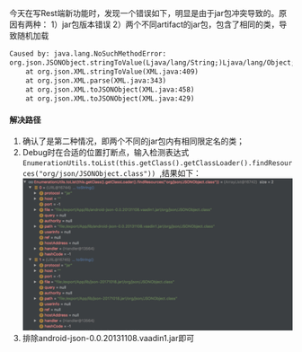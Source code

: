 今天在写Rest端新功能时，发现一个错误如下，明显是由于jar包冲突导致的。原因有两种：
1）jar包版本错误
2）两个不同artifact的jar包，包含了相同的类，导致随机加载
```
Caused by: java.lang.NoSuchMethodError: org.json.JSONObject.stringToValue(Ljava/lang/String;)Ljava/lang/Object;
	at org.json.XML.stringToValue(XML.java:409)
	at org.json.XML.parse(XML.java:343)
	at org.json.XML.toJSONObject(XML.java:458)
	at org.json.XML.toJSONObject(XML.java:429)
```

#### 解决路径
1. 确认了是第二种情况，即两个不同的jar包内有相同限定名的类；
2. Debug时在合适的位置打断点，输入检测表达式`EnumerationUtils.toList(this.getClass().getClassLoader().findResources("org/json/JSONObject.class")) `,结果如下：
![debug 变量视图](../../src/main/resources/picture/1240-20210115034754205.png)
3. 排除android-json-0.0.20131108.vaadin1.jar即可